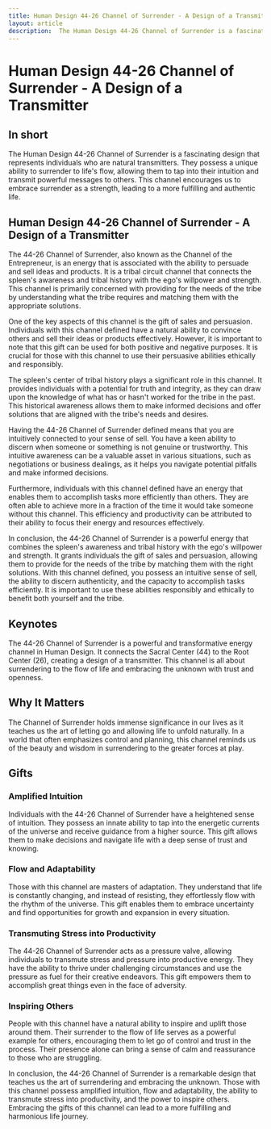 ```yaml
---
title: Human Design 44-26 Channel of Surrender - A Design of a Transmitter
layout: article
description:  The Human Design 44-26 Channel of Surrender is a fascinating design that represents individuals who are natural transmitters. They possess a unique ability to surrender to life's flow, allowing them to tap into their intuition and transmit powerful messages to others. This channel encourages us to embrace surrender as a strength, leading to a more fulfilling and authentic life.
---
```

# Human Design 44-26 Channel of Surrender - A Design of a Transmitter
## In short
 The Human Design 44-26 Channel of Surrender is a fascinating design that represents individuals who are natural transmitters. They possess a unique ability to surrender to life's flow, allowing them to tap into their intuition and transmit powerful messages to others. This channel encourages us to embrace surrender as a strength, leading to a more fulfilling and authentic life.

## Human Design 44-26 Channel of Surrender - A Design of a Transmitter
The 44-26 Channel of Surrender, also known as the Channel of the Entrepreneur, is an energy that is associated with the ability to persuade and sell ideas and products. It is a tribal circuit channel that connects the spleen's awareness and tribal history with the ego's willpower and strength. This channel is primarily concerned with providing for the needs of the tribe by understanding what the tribe requires and matching them with the appropriate solutions.

One of the key aspects of this channel is the gift of sales and persuasion. Individuals with this channel defined have a natural ability to convince others and sell their ideas or products effectively. However, it is important to note that this gift can be used for both positive and negative purposes. It is crucial for those with this channel to use their persuasive abilities ethically and responsibly.

The spleen's center of tribal history plays a significant role in this channel. It provides individuals with a potential for truth and integrity, as they can draw upon the knowledge of what has or hasn't worked for the tribe in the past. This historical awareness allows them to make informed decisions and offer solutions that are aligned with the tribe's needs and desires.

Having the 44-26 Channel of Surrender defined means that you are intuitively connected to your sense of sell. You have a keen ability to discern when someone or something is not genuine or trustworthy. This intuitive awareness can be a valuable asset in various situations, such as negotiations or business dealings, as it helps you navigate potential pitfalls and make informed decisions.

Furthermore, individuals with this channel defined have an energy that enables them to accomplish tasks more efficiently than others. They are often able to achieve more in a fraction of the time it would take someone without this channel. This efficiency and productivity can be attributed to their ability to focus their energy and resources effectively.

In conclusion, the 44-26 Channel of Surrender is a powerful energy that combines the spleen's awareness and tribal history with the ego's willpower and strength. It grants individuals the gift of sales and persuasion, allowing them to provide for the needs of the tribe by matching them with the right solutions. With this channel defined, you possess an intuitive sense of sell, the ability to discern authenticity, and the capacity to accomplish tasks efficiently. It is important to use these abilities responsibly and ethically to benefit both yourself and the tribe.
## Keynotes

The 44-26 Channel of Surrender is a powerful and transformative energy channel in Human Design. It connects the Sacral Center (44) to the Root Center (26), creating a design of a transmitter. This channel is all about surrendering to the flow of life and embracing the unknown with trust and openness.

## Why It Matters

The Channel of Surrender holds immense significance in our lives as it teaches us the art of letting go and allowing life to unfold naturally. In a world that often emphasizes control and planning, this channel reminds us of the beauty and wisdom in surrendering to the greater forces at play.

## Gifts

### Amplified Intuition

Individuals with the 44-26 Channel of Surrender have a heightened sense of intuition. They possess an innate ability to tap into the energetic currents of the universe and receive guidance from a higher source. This gift allows them to make decisions and navigate life with a deep sense of trust and knowing.

### Flow and Adaptability

Those with this channel are masters of adaptation. They understand that life is constantly changing, and instead of resisting, they effortlessly flow with the rhythm of the universe. This gift enables them to embrace uncertainty and find opportunities for growth and expansion in every situation.

### Transmuting Stress into Productivity

The 44-26 Channel of Surrender acts as a pressure valve, allowing individuals to transmute stress and pressure into productive energy. They have the ability to thrive under challenging circumstances and use the pressure as fuel for their creative endeavors. This gift empowers them to accomplish great things even in the face of adversity.

### Inspiring Others

People with this channel have a natural ability to inspire and uplift those around them. Their surrender to the flow of life serves as a powerful example for others, encouraging them to let go of control and trust in the process. Their presence alone can bring a sense of calm and reassurance to those who are struggling.

In conclusion, the 44-26 Channel of Surrender is a remarkable design that teaches us the art of surrendering and embracing the unknown. Those with this channel possess amplified intuition, flow and adaptability, the ability to transmute stress into productivity, and the power to inspire others. Embracing the gifts of this channel can lead to a more fulfilling and harmonious life journey.